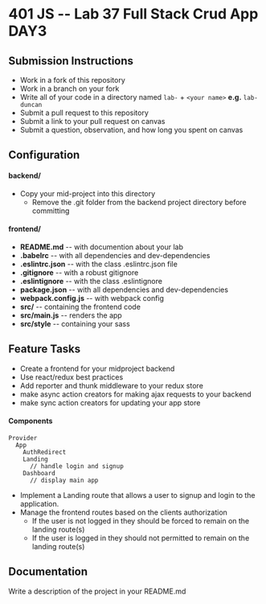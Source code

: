 401 JS --  Lab 37 Full Stack Crud App DAY3 
===

## Submission Instructions
  * Work in a fork of this repository
  * Work in a branch on your fork
  * Write all of your code in a directory named `lab-` + `<your name>` **e.g.** `lab-duncan`
  * Submit a pull request to this repository
  * Submit a link to your pull request on canvas
  * Submit a question, observation, and how long you spent on canvas  

## Configuration  
#### backend/
* Copy your mid-project into this directory
  * Remove the .git folder from the backend project directory before committing
  
#### frontend/
* **README.md** -- with documention about your lab
* **.babelrc** -- with all dependencies and dev-dependencies 
* **.eslintrc.json** -- with the class .eslintrc.json file
* **.gitignore** -- with a robust gitignore
* **.eslintignore** -- with the class .eslintignore
* **package.json** -- with all dependencies and dev-dependencies 
* **webpack.config.js** -- with webpack config
* **src/** -- containing the frontend code
* **src/main.js** -- renders the app
* **src/style** -- containing your sass
 
## Feature Tasks 
* Create a frontend for your midproject backend
* Use react/redux best practices
* Add reporter and thunk middleware to your redux store
* make async action creators for making ajax requests to your backend
* make sync action creators for updating your app store

#### Components
```
Provider
  App
    AuthRedirect
    Landing
      // handle login and signup
    Dashboard
      // display main app
```

* Implement a Landing route that allows a user to signup and login to the application.
* Manage the frontend routes based on the clients authorization
  * If the user is not logged in they should be forced to remain on the landing route(s)
  * If the user is logged in they should not permitted to remain on the landing route(s)

##  Documentation  
Write a description of the project in your README.md

